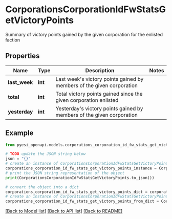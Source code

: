 # CorporationsCorporationIdFwStatsGetVictoryPoints

Summary of victory points gained by the given corporation for the enlisted faction

## Properties

Name | Type | Description | Notes
------------ | ------------- | ------------- | -------------
**last_week** | **int** | Last week&#39;s victory points gained by members of the given corporation | 
**total** | **int** | Total victory points gained since the given corporation enlisted | 
**yesterday** | **int** | Yesterday&#39;s victory points gained by members of the given corporation | 

## Example

```python
from pyesi_openapi.models.corporations_corporation_id_fw_stats_get_victory_points import CorporationsCorporationIdFwStatsGetVictoryPoints

# TODO update the JSON string below
json = "{}"
# create an instance of CorporationsCorporationIdFwStatsGetVictoryPoints from a JSON string
corporations_corporation_id_fw_stats_get_victory_points_instance = CorporationsCorporationIdFwStatsGetVictoryPoints.from_json(json)
# print the JSON string representation of the object
print(CorporationsCorporationIdFwStatsGetVictoryPoints.to_json())

# convert the object into a dict
corporations_corporation_id_fw_stats_get_victory_points_dict = corporations_corporation_id_fw_stats_get_victory_points_instance.to_dict()
# create an instance of CorporationsCorporationIdFwStatsGetVictoryPoints from a dict
corporations_corporation_id_fw_stats_get_victory_points_from_dict = CorporationsCorporationIdFwStatsGetVictoryPoints.from_dict(corporations_corporation_id_fw_stats_get_victory_points_dict)
```
[[Back to Model list]](../README.md#documentation-for-models) [[Back to API list]](../README.md#documentation-for-api-endpoints) [[Back to README]](../README.md)


